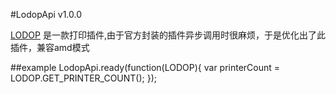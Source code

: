 #LodopApi v1.0.0

[LODOP](http://www.mtsoftware.cn/lodop/index.html) 是一款打印插件,由于官方封装的插件异步调用时很麻烦，于是优化出了此插件，兼容amd模式

##example
	LodopApi.ready(function(LODOP){
		var printerCount = LODOP.GET_PRINTER_COUNT();
	});